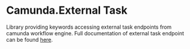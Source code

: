 # Camunda.External Task

Library providing keywords accessing external task endpoints from camunda workflow engine. Full documentation
of external task endpoint can be found [here](https://docs.camunda.org/manual/7.5/reference/rest/external-task/).